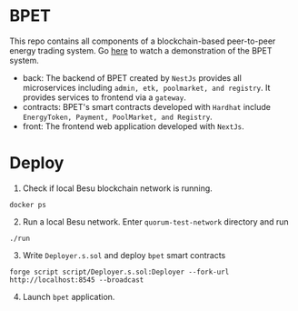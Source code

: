 # BPET
This repo contains all components of a blockchain-based peer-to-peer energy trading system.
Go [here](https://youtu.be/znqniwMcKd0) to watch a demonstration of the BPET system.
- back: The backend of BPET created by `NestJs` provides all microservices including `admin, etk, poolmarket, and registry`. It provides services to frontend via a `gateway`.
- contracts: BPET's smart contracts developed with `Hardhat` include `EnergyToken, Payment, PoolMarket, and Registry`.
- front: The frontend web application developed with `NextJs`.
# Deploy
1. Check if local Besu blockchain network is running.
```
docker ps
```
2. Run a local Besu network. Enter `quorum-test-network` directory and run
```
./run
```
3. Write `Deployer.s.sol` and deploy `bpet` smart contracts
```
forge script script/Deployer.s.sol:Deployer --fork-url http://localhost:8545 --broadcast

```
4. Launch `bpet` application.
